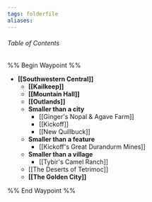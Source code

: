 ```yaml
---
tags: folderfile
aliases:
---
```

###### Table of Contents
%% Begin Waypoint %%
- **[[Southwestern Central]]**
	- **[[Kailkeep]]**
	- **[[Mountain Hall]]**
	- **[[Outlands]]**
	- **Smaller than a city**
		- [[Ginger's Nopal & Agave Farm]]
		- [[Kickoff]]
		- [[New Quillbuck]]
	- **Smaller than a feature**
		- [[Kickoff's Great Durandurm Mines]]
	- **Smaller than a village**
		- [[Tybir's Camel Ranch]]
	- [[The Deserts of Tetrimoc]]
	- **[[The Golden City]]**

%% End Waypoint %%
